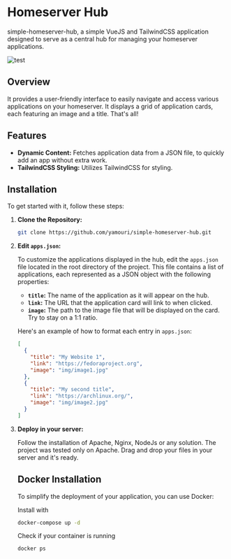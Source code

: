 # Homeserver Hub

simple-homeserver-hub, a simple VueJS and TailwindCSS application designed to serve as a central hub for managing your homeserver applications.

![test](https://github.com/user-attachments/assets/d376a4d3-1e78-4672-919b-de35ed5e513d)

## Overview

It provides a user-friendly interface to easily navigate and access various applications on your homeserver. It displays a grid of application cards, each featuring an image and a title. That's all!

## Features

- **Dynamic Content:** Fetches application data from a JSON file, to quickly add an app without extra work.
- **TailwindCSS Styling:** Utilizes TailwindCSS for styling.

## Installation

To get started with it, follow these steps:

1. **Clone the Repository:**
   ```bash
   git clone https://github.com/yamouri/simple-homeserver-hub.git
   ```
2. **Edit `apps.json`:**

   To customize the applications displayed in the hub, edit the `apps.json` file located in the root directory of the project. This file contains a list of applications, each represented as a JSON object with the following properties:

   - **`title`:** The name of the application as it will appear on the hub.
   - **`link`:** The URL that the application card will link to when clicked.
   - **`image`:** The path to the image file that will be displayed on the card. Try to stay on a 1:1 ratio.

   Here's an example of how to format each entry in `apps.json`:

   ```json
   [
     {
       "title": "My Website 1",
       "link": "https://fedoraproject.org",
       "image": "img/image1.jpg"
     },
     {
       "title": "My second title",
       "link": "https://archlinux.org/",
       "image": "img/image2.jpg"
     }
   ]
   ```

3. **Deploy in your server:**

   Follow the installation of Apache, Nginx, NodeJs or any solution. The project was tested only on Apache.
   Drag and drop your files in your server and it's ready.
   
   ## Docker Installation
   
   To simplify the deployment of your application, you can use Docker:
   
   Install with
   ```bash
   docker-compose up -d
    ```
   
   Check if your container is running
   ```bash
   docker ps
    ```
